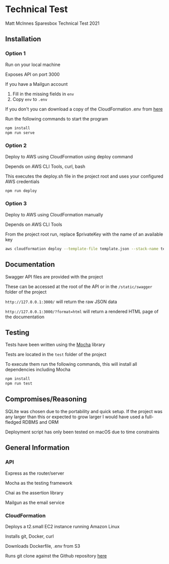 # Technical Test

Matt McInnes Sparesbox Technical Test 2021

## Installation

### Option 1
Run on your local machine

Exposes API on port 3000

If you have a Mailgun account
1. Fill in the missing fields in ```env```
2. Copy ```env``` to ```.env```

If you don't you can download a copy of the CloudFormation .env from [here]('https://sb-tech-test.s3-ap-southeast-2.amazonaws.com/env')

Run the following commands to start the program

```bash
npm install 
npm run serve
```

### Option 2
Deploy to AWS using CloudFormation using deploy command

Depends on AWS CLI Tools, curl, bash

This executes the deploy.sh file in the project root and uses your configured AWS credentials

```bash
npm run deploy
```

### Option 3
Deploy to AWS using CloudFormation manually

Depends on AWS CLI Tools

From the project root run, replace $privateKey with the name of an available key

```bash
aws cloudformation deploy --template-file template.json --stack-name technical-test --parameter-overrides KeyName=$privatekey
```

## Documentation

Swagger API files are provided with the project

These can be accessed at the root of the API or in the ```/static/swagger``` folder of the project

```http://127.0.0.1:3000/``` will return the raw JSON data

```http://127.0.0.1:3000/?format=html``` will return a rendered HTML page of the documentation


## Testing

Tests have been written using the [Mocha](https://mochajs.org/) library

Tests are located in the ```test``` folder of the project

To execute them run the following commands, this will install all dependencies including Mocha

```bash
npm install 
npm run test
```


## Compromises/Reasoning
SQLite was chosen due to the portability and quick setup. If the project was any larger than this or expected to grow larger I would have used a full-fledged RDBMS and ORM

Deployment script has only been tested on macOS due to time constraints


## General Information

### API

Express as the router/server

Mocha as the testing framework

Chai as the assertion library

Mailgun as the email service

### CloudFormation

Deploys a t2.small EC2 instance running Amazon Linux

Installs git, Docker, curl

Downloads Dockerfile, .env from S3

Runs git clone against the Github repository [here]('https://github.com/mcinnes/Express-API')
